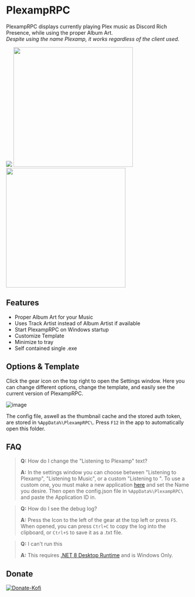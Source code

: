 # PlexampRPC
PlexampRPC displays currently playing Plex music as Discord Rich Presence, while using the proper Album Art.<br/> *Despite using the name Plexamp, it works regardless of the client used.*

<p float="left">
<img src="https://i.imgur.com/RB1Chep.png" />
<img src="https://i.imgur.com/cNsPQ7z.png" height="326" />
<img src="https://i.imgur.com/IAVWupR.png" height="326" />
</p>

## Features
- Proper Album Art for your Music
- Uses Track Artist instead of Album Artist if available 
- Start PlexampRPC on Windows startup
- Customize Template
- Minimize to tray
- Self contained single .exe

## Options & Template
Click the gear icon on the top right to open the Settings window. Here you can change different options, change the template, and easily see the current version of PlexampRPC.

![image](https://i.imgur.com/EhWWCQq.png)


The config file, aswell as the thumbnail cache and the stored auth token, are stored in `%AppData%\PlexampRPC\`. Press `F12` in the app to automatically open this folder.

## FAQ
> **Q:** How do I change the "Listening to Plexamp" text?
> 
> **A:** In the settings window you can choose between "Listening to Plexamp", "Listening to Music", or a custom "Listening to ". To use a custom one, you must make a new application [here](https://discord.com/developers/applications) and set the Name you desire. Then open the config.json file in `%AppData%\PlexampRPC\` and paste the Application ID in.

> **Q:** How do I see the debug log?
> 
> **A:** Press the Icon to the left of the gear at the top left or press `F5`. When opened, you can press `Ctrl+C` to copy the log into the clipboard, or `Ctrl+S` to save it as a .txt file.

> **Q:** I can't run this
> 
> **A:** This requires [.NET 8 Desktop Runtime](https://dotnet.microsoft.com/en-us/download/dotnet/8.0#runtime-desktop-8.0.10) and is Windows Only.

## Donate
[![Donate-Kofi](https://ko-fi.com/img/githubbutton_sm.svg)](https://ko-fi.com/J3J63UBHG)
